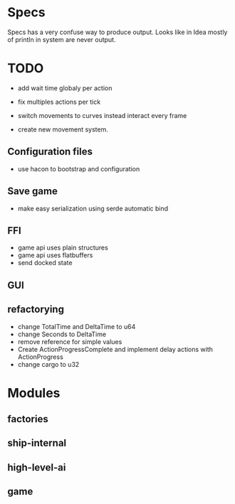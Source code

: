 # Specs

Specs has a very confuse way to produce output. Looks like in Idea mostly of println
in system are never output. 

# TODO

- add wait time globaly per action
- fix multiples actions per tick
- switch movements to curves instead interact every frame

- create new movement system. 

## Configuration files

- use hacon to bootstrap and configuration
    
## Save game

- make easy serialization using serde automatic bind    
    
## FFI    

- game api uses plain structures
- game api uses flatbuffers
- send docked state

## GUI

## refactorying

- change TotalTime and DeltaTime to u64
- change Seconds to DeltaTime
- remove reference for simple values
- Create ActionProgressComplete and implement delay actions with ActionProgress
- change cargo to u32

# Modules

## factories
## ship-internal
## high-level-ai
## game

